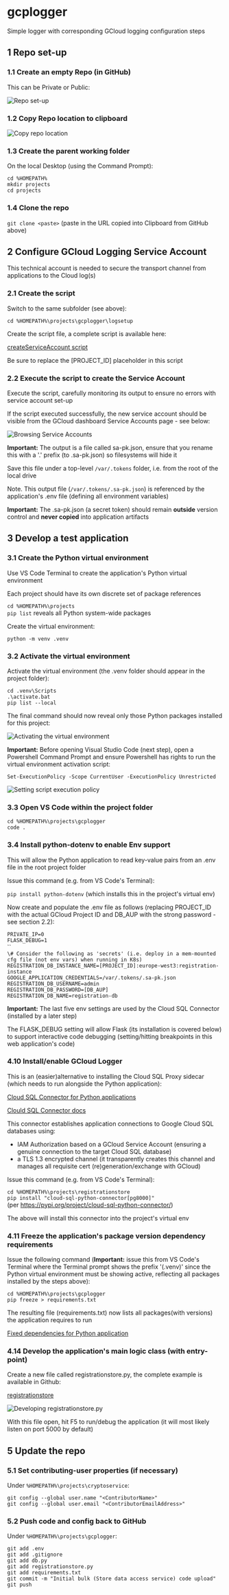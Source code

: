 # gcplogger
Simple logger with corresponding GCloud logging configuration steps

## 1 Repo set-up

### 1.1 Create an empty Repo (in GitHub)

This can be Private or Public:

![Repo set-up](README.images/Picture1.png)

### 1.2 Copy Repo location to clipboard

![Copy repo location](README.images/Picture2.png)

### 1.3 Create the parent working folder

On the local Desktop (using the Command Prompt):

`cd %HOMEPATH%`</br>
`mkdir projects`</br>
`cd projects`

### 1.4 Clone the repo

`git clone <paste>` (paste in the URL copied into Clipboard from GitHub above)

## 2 Configure GCloud Logging Service Account

This technical account is needed to secure the transport channel from applications to the Cloud log(s)

### 2.1 Create the script

Switch to the same subfolder (see above):

`cd %HOMEPATH%\projects\gcplogger\logsetup`

Create the script file, a complete script is available here:

[createServiceAccount script](https://github.com/burningglass/gcplogger/blob/main/logsetup/createServiceAccount.sh)

Be sure to replace the [PROJECT_ID] placeholder in this script

### 2.2 Execute the script to create the Service Account

Execute the script, carefully monitoring its output to ensure no errors with service account set-up

If the script executed successfully, the new service account should be visible from the GCloud dashboard Service Accounts page - see below:

![Browsing Service Accounts](https://github.com/burningglass/registrationstore/blob/main/README.images/Picture3.png)

**Important:** The output is a file called sa-pk.json, ensure that you rename this with a '.' prefix (to .sa-pk.json) so filesystems will hide it

Save this file under a top-level `/var/.tokens` folder, i.e. from the root of the local drive

Note. This output file (`/var/.tokens/.sa-pk.json`) is referenced by the application's .env file (defining all environment variables)

**Important:** The .sa-pk.json (a secret token) should remain **outside** version control and **never copied** into application artifacts

## 3 Develop a test application

### 3.1 Create the Python virtual environment

Use VS Code Terminal to create the application's Python virtual environment

Each project should have its own discrete set of package references

`cd %HOMEPATH%\projects`<br/>
`pip list` reveals all Python system-wide packages 

Create the virtual environment:

`python -m venv .venv`

### 3.2 Activate the virtual environment

Activate the virtual environment (the .venv folder should appear in the project folder):

`cd .venv\Scripts`<br/>
`.\activate.bat`<br/>
`pip list --local`

The final command should now reveal only those Python packages installed for this project:

![Activating the virtual environment](README.images/Picture3.png)

**Important:** Before opening Visual Studio Code (next step), open a Powershell Command Prompt and ensure Powershell has rights to run the virtual environment activation script:

`Set-ExecutionPolicy -Scope CurrentUser -ExecutionPolicy Unrestricted`

![Setting script execution policy](README.images/Picture4.png)

### 3.3 Open VS Code within the project folder

`cd %HOMEPATH%\projects\gcplogger`<br/>
`code .`

### 3.4 Install python-dotenv to enable Env support

This will allow the Python application to read key-value pairs from an .env file in the root project folder

Issue this command (e.g. from VS Code's Terminal):

`pip install python-dotenv` (which installs this in the project's virtual env)

Now create and populate the .env file as follows (replacing PROJECT_ID with the actual GCloud Project ID and DB_AUP with the strong password - see section 2.2):

`PRIVATE_IP=0`<br/>
`FLASK_DEBUG=1`<br/>
``<br/>
`\# Consider the following as 'secrets' (i.e. deploy in a mem-mounted cfg file (not env vars) when running in K8s)`<br/>
`REGISTRATION_DB_INSTANCE_NAME=[PROJECT_ID]:europe-west3:registration-instance`<br/>
`GOOGLE_APPLICATION_CREDENTIALS=/var/.tokens/.sa-pk.json`<br/>
`REGISTRATION_DB_USERNAME=admin`<br/>
`REGISTRATION_DB_PASSWORD=[DB_AUP]`<br/>
`REGISTRATION_DB_NAME=registration-db`

**Important:** The last five env settings are used by the Cloud SQL Connector (installed by a later step)

The FLASK_DEBUG setting will allow Flask (its installation is covered below) to support interactive code debugging (setting/hitting breakpoints in this web application's code)

### 4.10 Install/enable GCloud Logger

This is an (easier)alternative to installing the Cloud SQL Proxy sidecar (which needs to run alongside the Python application):

[Cloud SQL Connector for Python applications](https://pypi.org/project/cloud-sql-python-connector/0.1.0/)

[Clould SQL Connector docs](https://cloud.google.com/sql/docs/postgres/connect-connectors#python)

This connector establishes application connections to Google Cloud SQL databases using:
- IAM Authorization based on a GCloud Service Account (ensuring a genuine connection to the target Cloud SQL database)
- a TLS 1.3 encrypted channel (it transparently creates this channel and manages all requisite cert (re)generation/exchange with GCloud)

Issue this command (e.g. from VS Code's Terminal):

`cd %HOMEPATH%\projects\registrationstore`<br/>
`pip install "cloud-sql-python-connector[pg8000]"`<br/>
(per https://pypi.org/project/cloud-sql-python-connector/)

The above will install this connector into the project's virtual env

### 4.11 Freeze the application's package version dependency requirements

Issue the following command (**Important:** issue this from VS Code's Terminal where the Terminal prompt shows the prefix '(.venv)' since the Python virtual environment must be showing active, reflecting all packages installed by the steps above):

`cd %HOMEPATH%\projects\gcplogger`<br/>
`pip freeze > requirements.txt`

The resulting file (requirements.txt) now lists all packages(with versions) the application requires to run

[Fixed dependencies for Python application](https://github.com/burningglass/registrationstore/blob/main/requirements.txt)

### 4.14 Develop the application's main logic class (with entry-point)

Create a new file called registrationstore.py, the complete example is available in Github:

[registrationstore](https://github.com/burningglass/registrationstore/blob/main/registrationstore.py)

![Developing registrationstore.py](README.images/Picture9.png)

With this file open, hit F5 to run/debug the application (it will most likely listen on port 5000 by default)

## 5 Update the repo

### 5.1 Set contributing-user properties (if necessary)

Under `%HOMEPATH%\projects\cryptoservice`:

`git config --global user.name "<ContributorName>"`<br/>
`git config --global user.email "<ContributorEmailAddress>"`

### 5.2 Push code and config back to GitHub

Under `%HOMEPATH%\projects\gcplogger`:

`git add .env`<br/>
`git add .gitignore`<br/>
`git add db.py`<br/>
`git add registrationstore.py`<br/>
`git add requirements.txt`<br/>
`git commit -m "Initial bulk (Store data access service) code upload"`<br/>
`git push`<br/>
